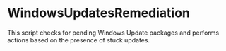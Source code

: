 # WindowsUpdatesRemediation
This script checks for pending Windows Update packages and performs actions based on the presence of stuck updates.

